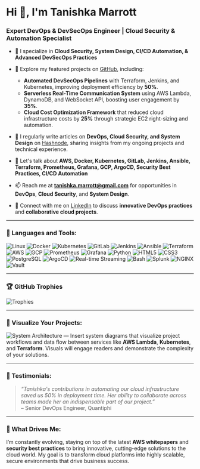 

# Hi 👋, I'm Tanishka Marrott

### Expert DevOps & DevSecOps Engineer | Cloud Security & Automation Specialist

- 🌱 I specialize in **Cloud Security, System Design, CI/CD Automation, & Advanced DevSecOps Practices**  
- 💼 Explore my featured projects on [GitHub](https://github.com/TanishkaMarrott?tab=repositories), including:  
   - **Automated DevSecOps Pipelines** with Terraform, Jenkins, and Kubernetes, improving deployment efficiency by **50%**.
   - **Serverless Real-Time Communication System** using AWS Lambda, DynamoDB, and WebSocket API, boosting user engagement by **35%**.
   - **Cloud Cost Optimization Framework** that reduced cloud infrastructure costs by **25%** through strategic EC2 right-sizing and automation.
    
- 📝 I regularly write articles on **DevOps, Cloud Security, and System Design** on [Hashnode](https://cloud-design-diaries.hashnode.dev/), sharing insights from my ongoing projects and technical experience.
  
- 💬 Let's talk about **AWS, Docker, Kubernetes, GitLab, Jenkins, Ansible, Terraform, Prometheus, Grafana, GCP, ArgoCD, Security Best Practices, CI/CD Automation**  
- 📫 Reach me at **[tanishka.marrott@gmail.com](mailto:tanishka.marrott@gmail.com)** for opportunities in **DevOps**, **Cloud Security**, and **System Design**.
- 🔗 Connect with me on [LinkedIn](https://www.linkedin.com/in/tanishka-marrott/) to discuss **innovative DevOps practices** and **collaborative cloud projects**.

---

### 🔧 Languages and Tools:

![Linux](https://img.shields.io/badge/Linux-FCC624?style=for-the-badge&logo=linux&logoColor=black)
![Docker](https://img.shields.io/badge/Docker-2496ED?style=for-the-badge&logo=docker&logoColor=white)
![Kubernetes](https://img.shields.io/badge/Kubernetes-326CE5?style=for-the-badge&logo=kubernetes&logoColor=white)
![GitLab](https://img.shields.io/badge/GitLab-FC6D26?style=for-the-badge&logo=gitlab&logoColor=white)
![Jenkins](https://img.shields.io/badge/Jenkins-D24939?style=for-the-badge&logo=jenkins&logoColor=white)
![Ansible](https://img.shields.io/badge/Ansible-EE0000?style=for-the-badge&logo=ansible&logoColor=white)
![Terraform](https://img.shields.io/badge/Terraform-623CE4?style=for-the-badge&logo=terraform&logoColor=white)
![AWS](https://img.shields.io/badge/Amazon_AWS-232F3E?style=for-the-badge&logo=amazon-aws&logoColor=white)
![GCP](https://img.shields.io/badge/GCP-4285F4?style=for-the-badge&logo=google-cloud&logoColor=white)
![Prometheus](https://img.shields.io/badge/Prometheus-E6522C?style=for-the-badge&logo=prometheus&logoColor=white)
![Grafana](https://img.shields.io/badge/Grafana-F46800?style=for-the-badge&logo=grafana&logoColor=white)
![Python](https://img.shields.io/badge/Python-3776AB?style=for-the-badge&logo=python&logoColor=white)
![HTML5](https://img.shields.io/badge/HTML5-E34F26?style=for-the-badge&logo=html5&logoColor=white)
![CSS3](https://img.shields.io/badge/CSS3-1572B6?style=for-the-badge&logo=css3&logoColor=white)
![PostgreSQL](https://img.shields.io/badge/PostgreSQL-336791?style=for-the-badge&logo=postgresql&logoColor=white)
![ArgoCD](https://img.shields.io/badge/ArgoCD-FF9E0F?style=for-the-badge&logo=argo&logoColor=white)
![Real-time Streaming](https://img.shields.io/badge/Real--time_Streaming-0A66C2?style=for-the-badge&logo=data&logoColor=white)
![Bash](https://img.shields.io/badge/Bash-4EAA25?style=for-the-badge&logo=gnu-bash&logoColor=white)
![Splunk](https://img.shields.io/badge/Splunk-000000?style=for-the-badge&logo=splunk&logoColor=white)
![NGINX](https://img.shields.io/badge/NGINX-009639?style=for-the-badge&logo=nginx&logoColor=white)
![Vault](https://img.shields.io/badge/Vault-6E4C41?style=for-the-badge&logo=vault&logoColor=white)

---

### 🏆 GitHub Trophies
![Trophies](https://github-profile-trophy.vercel.app/?username=TanishkaMarrott&theme=radical)

---

### 🎨 Visualize Your Projects:
![System Architecture](#) — Insert system diagrams that visualize project workflows and data flow between services like **AWS Lambda**, **Kubernetes**, and **Terraform**. Visuals will engage readers and demonstrate the complexity of your solutions.

---

### 💬 Testimonials:
> *“Tanishka's contributions in automating our cloud infrastructure saved us 50% in deployment time. Her ability to collaborate across teams made her an indispensable part of our project.”*  
> – Senior DevOps Engineer, Quantiphi

---

### 🚀 What Drives Me:
I’m constantly evolving, staying on top of the latest **AWS whitepapers** and **security best practices** to bring innovative, cutting-edge solutions to the cloud world. My goal is to transform cloud platforms into highly scalable, secure environments that drive business success.
